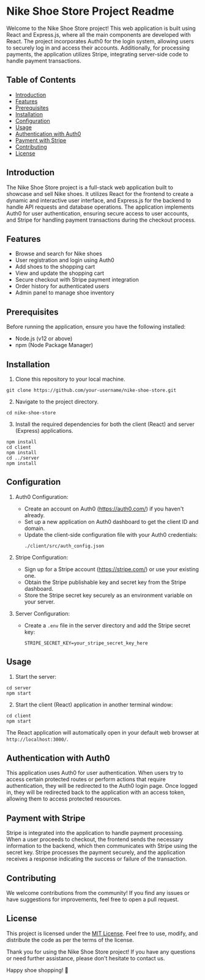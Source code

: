 # Nike Shoe Store Project Readme

Welcome to the Nike Shoe Store project! This web application is built using React and Express.js, where all the main components are developed with React. The project incorporates Auth0 for the login system, allowing users to securely log in and access their accounts. Additionally, for processing payments, the application utilizes Stripe, integrating server-side code to handle payment transactions.

## Table of Contents

- [Introduction](#introduction)
- [Features](#features)
- [Prerequisites](#prerequisites)
- [Installation](#installation)
- [Configuration](#configuration)
- [Usage](#usage)
- [Authentication with Auth0](#authentication-with-auth0)
- [Payment with Stripe](#payment-with-stripe)
- [Contributing](#contributing)
- [License](#license)

## Introduction

The Nike Shoe Store project is a full-stack web application built to showcase and sell Nike shoes. It utilizes React for the frontend to create a dynamic and interactive user interface, and Express.js for the backend to handle API requests and database operations. The application implements Auth0 for user authentication, ensuring secure access to user accounts, and Stripe for handling payment transactions during the checkout process.

## Features

- Browse and search for Nike shoes
- User registration and login using Auth0
- Add shoes to the shopping cart
- View and update the shopping cart
- Secure checkout with Stripe payment integration
- Order history for authenticated users
- Admin panel to manage shoe inventory

## Prerequisites

Before running the application, ensure you have the following installed:

- Node.js (v12 or above)
- npm (Node Package Manager)

## Installation

1. Clone this repository to your local machine.

```
git clone https://github.com/your-username/nike-shoe-store.git
```

2. Navigate to the project directory.

```
cd nike-shoe-store
```

3. Install the required dependencies for both the client (React) and server (Express) applications.

```
npm install
cd client
npm install
cd ../server
npm install
```

## Configuration

1. Auth0 Configuration:
   - Create an account on Auth0 (https://auth0.com/) if you haven't already.
   - Set up a new application on Auth0 dashboard to get the client ID and domain.
   - Update the client-side configuration file with your Auth0 credentials:
     ```
     ./client/src/auth_config.json
     ```

2. Stripe Configuration:
   - Sign up for a Stripe account (https://stripe.com/) or use your existing one.
   - Obtain the Stripe publishable key and secret key from the Stripe dashboard.
   - Store the Stripe secret key securely as an environment variable on your server.

3. Server Configuration:
   - Create a `.env` file in the server directory and add the Stripe secret key:
     ```
     STRIPE_SECRET_KEY=your_stripe_secret_key_here
     ```

## Usage

1. Start the server:

```
cd server
npm start
```

2. Start the client (React) application in another terminal window:

```
cd client
npm start
```

The React application will automatically open in your default web browser at `http://localhost:3000/`.

## Authentication with Auth0

This application uses Auth0 for user authentication. When users try to access certain protected routes or perform actions that require authentication, they will be redirected to the Auth0 login page. Once logged in, they will be redirected back to the application with an access token, allowing them to access protected resources.

## Payment with Stripe

Stripe is integrated into the application to handle payment processing. When a user proceeds to checkout, the frontend sends the necessary information to the backend, which then communicates with Stripe using the secret key. Stripe processes the payment securely, and the application receives a response indicating the success or failure of the transaction.

## Contributing

We welcome contributions from the community! If you find any issues or have suggestions for improvements, feel free to open a pull request.

## License

This project is licensed under the [MIT License](LICENSE). Feel free to use, modify, and distribute the code as per the terms of the license.

Thank you for using the Nike Shoe Store project! If you have any questions or need further assistance, please don't hesitate to contact us.

Happy shoe shopping! 🎉
